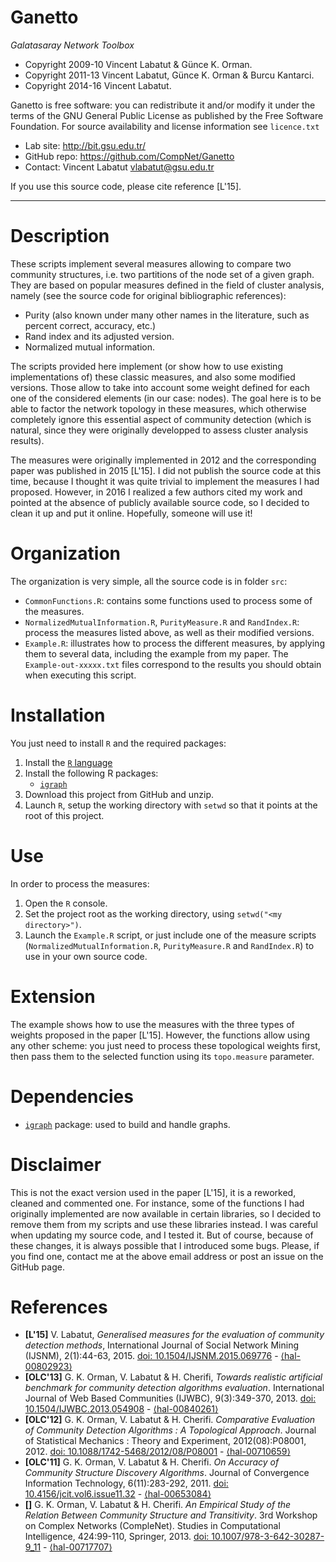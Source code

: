 Ganetto
================
*Galatasaray Network Toolbox*

* Copyright 2009-10 Vincent Labatut & Günce K. Orman.
* Copyright 2011-13 Vincent Labatut, Günce K. Orman & Burcu Kantarci. 
* Copyright 2014-16 Vincent Labatut.

Ganetto is free software: you can redistribute it and/or modify it under the terms of the GNU General Public License as published by the Free Software Foundation. For source availability and license information see `licence.txt`

* Lab site: http://bit.gsu.edu.tr/
* GitHub repo: https://github.com/CompNet/Ganetto
* Contact: Vincent Labatut <vlabatut@gsu.edu.tr>

If you use this source code, please cite reference [L'15].

-----------------------------------------------------------------------


# Description
These scripts implement several measures allowing to compare two community structures, i.e. two partitions of the
node set of a given graph. They are based on popular measures defined in the field of cluster analysis, namely 
(see the source code for original bibliographic references):  

* Purity (also known under many other names in the literature, such as percent correct, accuracy, etc.)
* Rand index and its adjusted version.
* Normalized mutual information.

The scripts provided here implement (or show how to use existing implementations of) these classic measures,
and also some modified versions. Those allow to take into account some weight defined for each one of the considered elements
(in our case: nodes). The goal here is to be able to factor the network topology in these measures, which otherwise 
completely ignore this essential aspect of community detection (which is natural, since they were originally developped
to assess cluster analysis results).

The measures were originally implemented in 2012 and the corresponding paper was published in 2015 [L'15].
I did not publish the source code at this time, because I thought it was quite trivial to implement the measures I had proposed.
However, in 2016 I realized a few authors cited my work and pointed at the absence of publicly available source code, 
so I decided to clean it up and put it online. Hopefully, someone will use it! 


# Organization
The organization is very simple, all the source code is in folder `src`:

* `CommonFunctions.R`: contains some functions used to process some of the measures.
* `NormalizedMutualInformation.R`, `PurityMeasure.R` and `RandIndex.R`: process the measures listed above, as well as their modified versions. 
* `Example.R`: illustrates how to process the different measures, by applying them to
			   several data, including the example from my paper. The `Example-out-xxxxx.txt` files correspond to the results you should obtain
			   when executing this script. 


# Installation
You just need to install `R` and the required packages:

1. Install the [`R` language](https://www.r-project.org/)
2. Install the following R packages:
   * [`igraph`](http://igraph.org/r/)
3. Download this project from GitHub and unzip.
4. Launch `R`, setup the working directory with `setwd` so that it points at the root of this project. 


# Use
In order to process the measures:

1. Open the `R` console.
2. Set the project root as the working directory, using `setwd("<my directory>")`.
3. Launch the `Example.R` script, or just include one of the measure scripts (`NormalizedMutualInformation.R`, 
   `PurityMeasure.R` and `RandIndex.R`) to use in your own source code.


# Extension
The example shows how to use the measures with the three types of weights proposed in the paper [L'15].
However, the functions allow using any other scheme: you just need to process these topological weights
first, then pass them to the selected function using its `topo.measure` parameter. 


# Dependencies
* [`igraph`](http://igraph.org/r/) package: used to build and handle graphs.


# Disclaimer
This is not the exact version used in the paper [L'15], it is a reworked, cleaned and commented one.
For instance, some of the functions I had originally implemented are now available in certain libraries, 
so I decided to remove them from my scripts and use these libraries instead. 
I was careful when updating my source code, and I tested it. But of course, because of these changes, 
it is always possible that I introduced some bugs. Please, if you find one, contact me at the above
email address or post an issue on the GitHub page. 


# References
 * **[L'15]** V. Labatut, *Generalised measures for the evaluation of community detection methods*, International Journal of Social Network Mining (IJSNM), 2(1):44-63, 2015. [doi: 10.1504/IJSNM.2015.069776](https://doi.org/10.1504/IJSNM.2015.069776) - [⟨hal-00802923⟩](https://hal.archives-ouvertes.fr/hal-00802923)
 * **[OLC'13]** G. K. Orman, V. Labatut & H. Cherifi, *Towards realistic artificial benchmark for community detection algorithms evaluation*. International Journal of Web Based Communities (IJWBC), 9(3):349-370, 2013. [doi: 10.1504/IJWBC.2013.054908](https://doi.org/10.1504/IJWBC.2013.054908) - [⟨hal-00840261⟩](https://hal.archives-ouvertes.fr/hal-00840261)
 * **[OLC'12]** G. K. Orman, V. Labatut & H. Cherifi. *Comparative Evaluation of Community Detection Algorithms : A Topological Approach*. Journal of Statistical Mechanics : Theory and Experiment, 2012(08):P08001, 2012. [doi: 10.1088/1742-5468/2012/08/P08001](https://doi.org/10.1088/1742-5468/2012/08/P08001) - [⟨hal-00710659⟩](https://hal.archives-ouvertes.fr/hal-00710659)
 * **[OLC'11]** G. K. Orman, V. Labatut & H. Cherifi. *On Accuracy of Community Structure Discovery Algorithms*. Journal of Convergence Information Technology, 6(11):283-292, 2011. [doi: 10.4156/jcit.vol6.issue11.32](https://doi.org/10.4156/jcit.vol6.issue11.32) - [⟨hal-00653084⟩](https://hal.archives-ouvertes.fr/hal-00653084)
 * **[]** G. K. Orman, V. Labatut & H. Cherifi. *An Empirical Study of the Relation Between Community Structure and Transitivity*. 3rd Workshop on Complex Networks (CompleNet). Studies in Computational Intelligence, 424:99-110, Springer, 2013. [doi: 10.1007/978-3-642-30287-9_11](https://doi.org/10.1007/978-3-642-30287-9_11) - [⟨hal-00717707⟩](https://hal.archives-ouvertes.fr/hal-00717707) 
 
 

